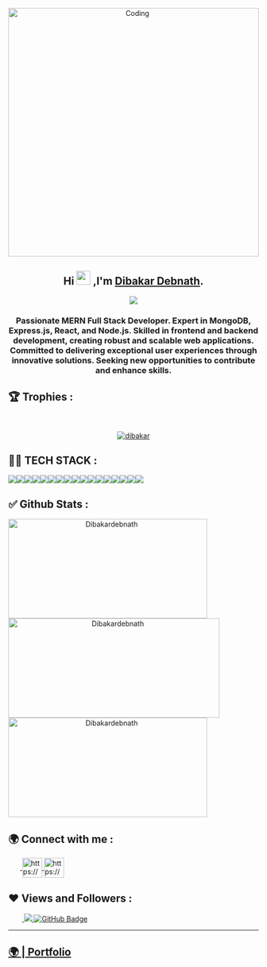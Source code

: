 <p align="center"><img src="https://camo.githubusercontent.com/7126894c136cfcea2ead9679838b0ca5b8bf50f64c0b76dc0e69e75d9fc57314/68747470733a2f2f7237713677397a362e726f636b657463646e2e6d652f6361726565722f77702d636f6e74656e742f75706c6f6164732f323032302f30332f68656c6c6f2e676966"  alt="Coding" width="100%"height="500"></p>

<h2 align="center">
  Hi <img src="https://media.giphy.com/media/hvRJCLFzcasrR4ia7z/giphy.gif" width="28"> ,I'm <a href="https://github.com/Dibakardebnath" target="_blank" rel="noopener noreferrer">Dibakar Debnath</a>.
</h2>
<p align="center">
  <img src="https://readme-typing-svg.herokuapp.com/?lines=Full%20Stack%20MERN%20Developer;&center=true&width=500&height=50">
</p>

<h3 align="center">Passionate MERN Full Stack Developer. Expert in MongoDB, Express.js, React, and Node.js. Skilled in frontend and backend development, creating robust and scalable web applications. Committed to delivering exceptional user experiences through innovative solutions. Seeking new opportunities to contribute and enhance skills.</h3>

<!-- new file -->

## 🏆 Trophies :
<br/>
<p align="center"> <a href="https://github.com/ryo-ma/github-profile-trophy"><img src="https://github-profile-trophy.vercel.app/?username=Dibakardebnath&theme=onedark" alt="dibakar" /></a> </p>

## 👨‍💻 TECH STACK :

<div align="center" style="display: flex; flex-wrap: wrap;">
<img src="https://img.shields.io/badge/react-%2320232a.svg?style=for-the-badge&logo=react&logoColor=%2361DAFB" />
<img src="https://img.shields.io/badge/React_Router-CA4245?style=for-the-badge&logo=react-router&logoColor=white" />
<img src="https://img.shields.io/badge/redux-%23593d88.svg?style=for-the-badge&logo=redux&logoColor=white" />
<img src="https://img.shields.io/badge/chakra-%234ED1C5.svg?style=for-the-badge&logo=chakraui&logoColor=white" />
<img src="https://img.shields.io/badge/MongoDB-%234ea94b.svg?style=for-the-badge&logo=mongodb&logoColor=white" />
<img src="https://img.shields.io/badge/HTML5-E34F26?style=for-the-badge&logo=html5&logoColor=white" />
<img src="https://img.shields.io/badge/CSS3-1572B6?style=for-the-badge&logo=css3&logoColor=white" />
<img src="https://img.shields.io/badge/JavaScript-323330?style=for-the-badge&logo=javascript&logoColor=F7DF1E" />
<img src="https://img.shields.io/badge/Bootstrap-563D7C?style=for-the-badge&logo=bootstrap&logoColor=white" />
<img src="https://img.shields.io/badge/Tailwind_CSS-38B2AC?style=for-the-badge&logo=tailwind-css&logoColor=white" />
<img src="https://img.shields.io/badge/Node.js-339933?style=for-the-badge&logo=nodedotjs&logoColor=white" />
<img src="https://img.shields.io/badge/Express.js-000000?style=for-the-badge&logo=express&logoColor=white" />
<img src="https://img.shields.io/badge/java-%23ED8B00.svg?style=for-the-badge&logo=java&logoColor=white" />
<img src="https://img.shields.io/badge/npm-CB3837?style=for-the-badge&logo=npm&logoColor=white" />
<img src="https://img.shields.io/badge/GitHub-100000?style=for-the-badge&logo=github&logoColor=white" />
<img src="https://img.shields.io/badge/GIT-E44C30?style=for-the-badge&logo=git&logoColor=white" />
<img src="https://img.shields.io/badge/vite-%23646CFF.svg?style=for-the-badge&logo=vite&logoColor=white" />
</div>

## ✅ Github Stats :

<div align="center" style="display: flex; flex-wrap: wrap;">

<img width="400px" height="200px" align="center" src="https://github-readme-stats.vercel.app/api?username=Dibakardebnath&theme=neon&border_radius=2.7&show_icons=true" alt="Dibakardebnath" />
  
<img width="425px" height="200px" align="center" src="https://github-readme-streak-stats.herokuapp.com/?user=Dibakardebnath&theme=neon&border_radius=2.7&date_format=M%20j%5B%2C%20Y%5D" alt="Dibakardebnath" />
  
<img width="400px" height="200px" align="center" src="https://github-readme-stats.vercel.app/api/top-langs/?username=Dibakardebnath&theme=neon&border_radius=2.7" alt="Dibakardebnath" />
  
</div>

<h2>🌍 Connect with me :</h2>
   <p align="left">
    &nbsp;&nbsp;&nbsp;&nbsp;&nbsp;&nbsp;<a href="https://www.linkedin.com/in/dibakar-debnath-39865724a/" target="blank">
            <img align="center"
                src="https://img.icons8.com/3d-fluency/94/linkedin.png"
                alt="https://www.linkedin.com/in/dibakar-debnath-39865724a/" width="40px" />
        </a>
        <a href="https://github.com/Dibakardebnath" target="blank">
            <img align="center"
                src="https://img.icons8.com/3d-fluency/94/github.png"
                alt="https://github.com/Dibakardebnath" width="40px"/>
        </a>
    </p>
    <h2>❤ Views and Followers :</h2>
    &nbsp;&nbsp;&nbsp;&nbsp;&nbsp;&nbsp;&nbsp;<a href="https://github.com/Dibakardebnath/github-profile-views-counter">
        <img src="https://komarev.com/ghpvc/?username=Dibakardebnath" >
    </a>
    <a href="https://github.com/Dibakardebnath?tab=followers">
        <img src="https://img.shields.io/github/followers/Dibakardebnath?label=Followers&style=social" alt="GitHub Badge">
    </a>
    <hr />
    <h2><a href="https://Dibakardebnath.github.io/">🌍 | Portfolio </a></h2>
